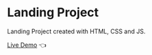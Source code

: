 # Landing Project

Landing Project  created with HTML, CSS and JS.

[Live Demo](https://sjadrian.github.io/landing-page/) 👈